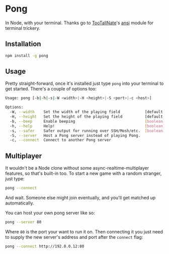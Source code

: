 # Pong

In Node, with your terminal. Thanks go to [TooTallNate](//github.com/TooTallNate)'s [ansi](http://search.npmjs.org/#/ansi) module for terminal trickery.

## Installation

``` bash
npm install -g pong
```

## Usage

Pretty straight-forward, once it's installed just type `pong` into your terminal to get started. There's a couple of options too:

``` bash
Usage: pong [-b|-h|-s|-W <width>|-H <height>|-S <port>|-c <host>]

Options:
  -W, --width    Set the width of the playing field           [default: 80]
  -H, --height   Set the height of the playing field          [default: 24]
  -b, --beep     Enable beeping                               [boolean]  [default: false]
  -h, --help     Help!                                        [boolean]
  -s, --safer    Safer output for running over SSH/Mosh/etc.  [boolean]  [default: false]
  -S, --server   Host a Pong server instead of playing Pong.
  -c, --connect  Connect to another Pong server 
```

## Multiplayer

It wouldn't be a Node clone without some async-realtime-multiplayer features, so that's built-in too. To start a new game with a random stranger, just type:

``` bash
pong --connect
```

And wait. Someone else might join eventually, and you'll get matched up automatically.

You can host your own pong server like so:

``` bash
pong --server 80
```

Where `80` is the port your want to run it on. Then connecting it you just need to supply the new server's address and port after the `connect` flag:

``` bash
pong --connect http://192.0.0.12:80
```